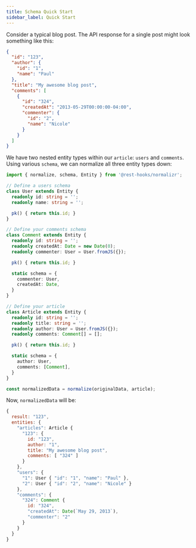 ```yaml
---
title: Schema Quick Start
sidebar_label: Quick Start
---
```



Consider a typical blog post. The API response for a single post might look something like this:

```json
{
  "id": "123",
  "author": {
    "id": "1",
    "name": "Paul"
  },
  "title": "My awesome blog post",
  "comments": [
    {
      "id": "324",
      "createdAt": "2013-05-29T00:00:00-04:00",
      "commenter": {
        "id": "2",
        "name": "Nicole"
      }
    }
  ]
}
```

We have two nested entity types within our `article`: `users` and `comments`. Using various `schema`, we can normalize all three entity types down:

```typescript
import { normalize, schema, Entity } from '@rest-hooks/normalizr';

// Define a users schema
class User extends Entity {
  readonly id: string = '';
  readonly name: string = '';

  pk() { return this.id; }
}

// Define your comments schema
class Comment extends Entity {
  readonly id: string = '';
  readonly createdAt: Date = new Date(0);
  readonly commenter: User = User.fromJS({});

  pk() { return this.id; }

  static schema = {
    commenter: User,
    createdAt: Date,
  }
}

// Define your article
class Article extends Entity {
  readonly id: string = '';
  readonly title: string = '';
  readonly author: User = User.fromJS({});
  readonly comments: Comment[] = [];

  pk() { return this.id; }

  static schema = {
    author: User,
    comments: [Comment],
  }
}

const normalizedData = normalize(originalData, article);
```

Now, `normalizedData` will be:

```js
{
  result: "123",
  entities: {
    "articles": Article {
      "123": {
        id: "123",
        author: "1",
        title: "My awesome blog post",
        comments: [ "324" ]
      }
    },
    "users": {
      "1": User { "id": "1", "name": "Paul" },
      "2": User { "id": "2", "name": "Nicole" }
    },
    "comments": {
      "324": Comment {
        id: "324",
        "createdAt": Date(`May 29, 2013`),
        "commenter": "2"
      }
    }
  }
}
```

